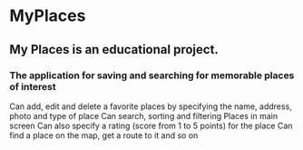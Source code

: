 # MyPlaces

## My Places is an educational project. 

### The application for saving and searching for memorable places of interest

Can add, edit and delete a favorite places by specifying the name, address, photo and type of place
Can search, sorting and filtering Places in main screen
Can also specify a rating (score from 1 to 5 points) for the place
Can find a place on the map, get a route to it and so on
